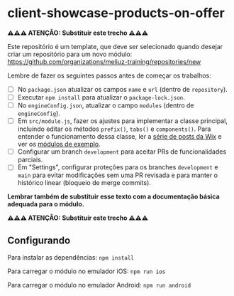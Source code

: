 # client-showcase-products-on-offer

**:warning::warning::warning: ATENÇÃO: Substituir este trecho :warning::warning::warning:**

Este repositório é um template, que deve ser selecionado quando desejar criar
um repositório para um novo módulo:
https://github.com/organizations/meliuz-training/repositories/new

Lembre de fazer os seguintes passos antes de começar os trabalhos:

- [ ] No `package.json` atualizar os campos `name` e `url` (dentro de
  `repository`).
- [ ] Executar `npm install` para atualizar o `package-lock.json`.
- [ ] No `engineConfig.json`, atualizar o campo `modules` (dentro de
  `engineConfig`).
- [ ] Em `src/module.js`, fazer os ajustes para implementar a classe principal,
  incluindo editar os métodos `prefix()`, `tabs()` e `components()`. Para
  entender o funcionamento dessa classe, ler a [série de posts da Wix](https://medium.com/wix-engineering/react-native-at-wix-d56c3745aaff) e ver os
  [módulos de exemplo](https://github.com/wix-incubator/react-native-wix-engine-playground).
- [ ] Configurar um branch `development` para aceitar PRs de funcionalidades parciais.
- [ ] Em "Settings", configurar proteções para os branches `development` e
  `main` para evitar modificações sem uma PR revisada e para manter o histórico
  linear (bloqueio de merge commits).

**Lembrar também de substituir esse texto com a documentação básica adequada
para o módulo.**

**:warning::warning::warning: ATENÇÃO: Substituir este trecho :warning::warning::warning:**

## Configurando

Para instalar as dependências: `npm install`

Para carregar o módulo no emulador iOS: `npm run ios`

Para carregar o módulo no emulador Android: `npm run android`
